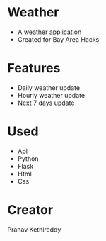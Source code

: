 # Weather
- A weather application
- Created for Bay Area Hacks

# Features
- Daily weather update
- Hourly weather update
- Next 7 days update

# Used
- Api
- Python
- Flask
- Html
- Css

# Creator
Pranav Kethireddy
